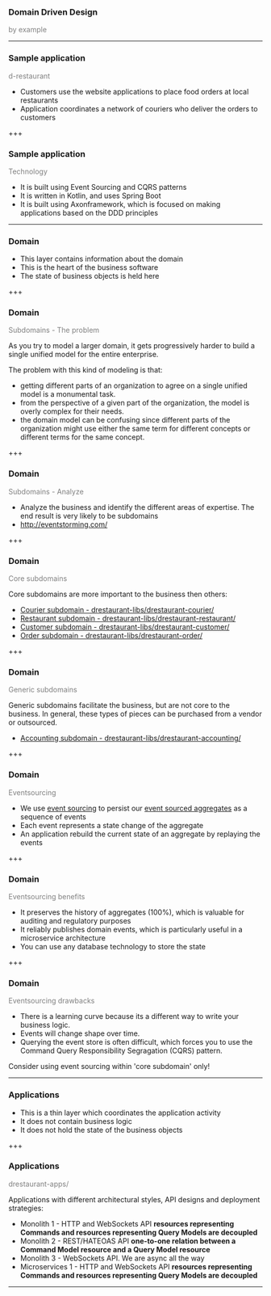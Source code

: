 ### Domain Driven Design 

<span style="color:gray">by example</span>

---

### Sample application

<span style="color:gray">d-restaurant</span>

  - Customers use the website applications to place food orders at local restaurants
  - Application coordinates a network of couriers who deliver the orders to customers
  
+++

### Sample application

<span style="color:gray">Technology</span>

  - It is built using Event Sourcing and CQRS patterns
  - It is written in Kotlin, and uses Spring Boot
  - It is built using Axonframework, which is focused on making applications based on the DDD principles

---

### Domain

  - This layer contains information about the domain
  - This is the heart of the business software
  - The state of business objects is held here
  
+++

### Domain

<span style="color:gray">Subdomains - The problem</span>

As you try to model a larger domain, it gets progressively harder to build a single unified model for the entire enterprise.

The problem with this kind of modeling is that:
  - getting different parts of an organization to agree on a single unified model is a monumental task. 
  - from the perspective of a given part of the organization, the model is overly complex for their needs. 
  - the domain model can be confusing since different parts of the organization might use either the same term for different concepts or different terms for the same concept. 

+++

### Domain

<span style="color:gray">Subdomains - Analyze</span>

  - Analyze the business and identify the different areas of expertise. The end result is very likely to be subdomains
  - http://eventstorming.com/

+++

### Domain

<span style="color:gray">Core subdomains</span>

Core subdomains are more important to the business then others:

 - [Courier subdomain - drestaurant-libs/drestaurant-courier/](https://github.com/idugalic/digital-restaurant/tree/master/drestaurant-libs/drestaurant-courier) 
 - [Restaurant subdomain - drestaurant-libs/drestaurant-restaurant/](https://github.com/idugalic/digital-restaurant/tree/master/drestaurant-libs/drestaurant-restaurant)
 - [Customer subdomain - drestaurant-libs/drestaurant-customer/](https://github.com/idugalic/digital-restaurant/tree/master/drestaurant-libs/drestaurant-customer)
 - [Order subdomain - drestaurant-libs/drestaurant-order/](https://github.com/idugalic/digital-restaurant/tree/master/drestaurant-libs/drestaurant-order)

+++

### Domain

<span style="color:gray">Generic subdomains</span>

Generic subdomains facilitate the business, but are not core to the business. In general, these types of pieces can be purchased from a vendor or outsourced.

 - [Accounting subdomain - drestaurant-libs/drestaurant-accounting/](https://github.com/idugalic/digital-restaurant/tree/master/drestaurant-libs/drestaurant-accounting)

+++

### Domain

<span style="color:gray">Eventsourcing</span>

 - We use [event sourcing](http://microservices.io/patterns/data/event-sourcing.html) to persist our [event sourced aggregates](https://docs.axonframework.org/part-ii-domain-logic/command-model#event-sourced-aggregates) as a sequence of events
 - Each event represents a state change of the aggregate
 - An application rebuild the current state of an aggregate by replaying the events

+++

### Domain

<span style="color:gray">Eventsourcing benefits</span>

 - It preserves the history of aggregates (100%), which is valuable for auditing and regulatory purposes
 - It reliably publishes domain events, which is particularly useful in a microservice architecture
 - You can use any database technology to store the state

 +++
 
 ### Domain
 
 <span style="color:gray">Eventsourcing drawbacks</span>
 
 - There is a learning curve because its a different way to write your business logic. 
 - Events will change shape over time.
 - Querying the event store is often difficult, which forces you to use the Command Query Responsibility Segragation (CQRS) pattern.

Consider using event sourcing within 'core subdomain' only!

---

### Applications

 - This is a thin layer which coordinates the application activity
 - It does not contain business logic
 - It does not hold the state of the business objects

+++

### Applications

<span style="color:gray">drestaurant-apps/</span>

Applications with different architectural styles, API designs and deployment strategies:

 - Monolith 1 - HTTP and WebSockets API **resources representing Commands and resources representing Query Models are decoupled**
 - Monolith 2 - REST/HATEOAS API **one-to-one relation between a Command Model resource and a Query Model resource**
 - Monolith 3 - WebSockets API. We are async all the way
 - Microservices 1 - HTTP and WebSockets API **resources representing Commands and resources representing Query Models are decoupled**

---





